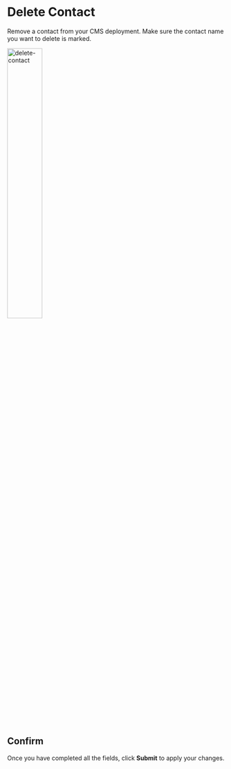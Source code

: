 # Delete Contact

Remove a contact from your CMS deployment. Make sure the contact name you want to delete is marked.

<img src="/static/images/delete-contact1.png" alt="delete-contact" style="width: 40%; display: block"></a>

## Confirm

Once you have completed all the fields, click **Submit** to apply your changes.